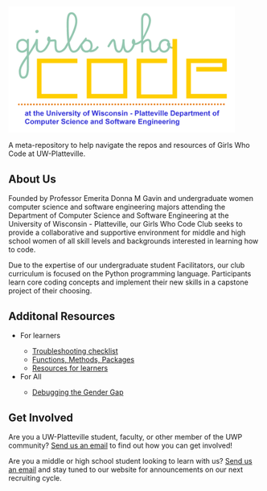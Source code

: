 <img src="GWC-UWP.png" alt="drawing" width="450"/>

A meta-repository to help navigate the repos and resources of Girls Who Code at UW-Platteville.</p>

<h2>About Us</h2>
Founded by Professor Emerita Donna M Gavin and undergraduate women computer science and software engineering majors attending the Department of Computer Science and Software Engineering at the University of Wisconsin - Platteville, our Girls Who Code Club seeks to provide a collaborative and supportive environment for middle and high school women of all skill levels and backgrounds interested in learning how to code.</p>

Due to the expertise of our undergraduate student Facilitators, our club curriculum is focused on the Python programming language. Participants learn core coding concepts and implement their new skills in a capstone project of their choosing.</p>

<h2>Additonal Resources</h2>
<ul>
  <li>For learners</li>
    <ul>
      <li><a href="troubleshooting-checklist.md">Troubleshooting checklist</a></li>
      <li><a href="functions_methods_packages.md">Functions, Methods, Packages</a></li>
      <li><a href="learning-resources.md">Resources for learners</a></li>
    </ul>
  <li>For All</li>
  <ul>
    <li><a href="debugging-the-gender-gap.md">Debugging the Gender Gap</a></li>
  </ul>
</ul>
<h2>Get Involved</h2>
Are you a UW-Platteville student, faculty, or other member of the UWP community? <a href="mailto:girlswhocode@uwplatt.edu">Send us an email</a> to find out how you can get involved!

Are you a middle or high school student looking to learn with us? <a href="mailto:girlswhocode@uwplatt.edu">Send us an email</a> and stay tuned to our website for announcements on our next recruiting cycle.
